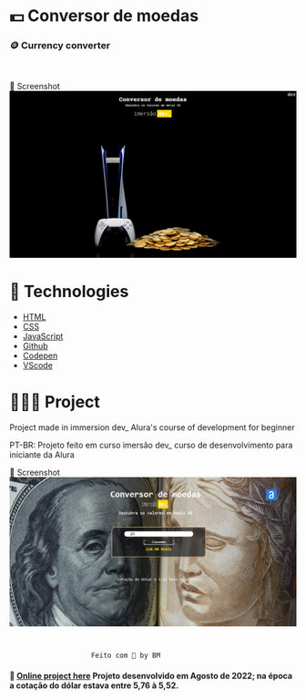 # 💵 Conversor de moedas
### 🪙 Currency converter 
<br>

📸 Screenshot
![](../images/tela1.png)

#  🚀 Technologies

- [HTML](##HTML)
- [CSS](##CSS)
- [JavaScript](##JavaScript)
- [Github](##github)
- [Codepen](##codepen)
- [VScode](##vscode)

# 👩🏻‍💻 Project 
Project made in immersion dev_ Alura's course of development for beginner

PT-BR: Projeto feito em curso imersão dev_ curso de desenvolvimento para iniciante da Alura 

📸 Screenshot
![](../images/tela2.png)

 # 
 
                        Feito com 🤍 by BM


 #### 🔎 **[Online project here](https://codepen.io/biancamos/full/oNBxwxK)** Projeto desenvolvido em Agosto de 2022; na época a cotação do dólar estava entre 5,76 à 5,52.
 

